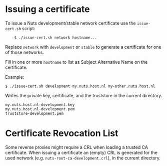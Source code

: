 # Issuing a certificate

To issue a Nuts development/stable network certificate use the `issue-cert.sh` script:

```shell script
    $ ./issue-cert.sh network hostname...
```

Replace `network` with `development` or `stable` to generate a certificate for one of those networks.

Fill in one or more `hostname` to list as Subject Alternative Name on the certificate.

Example:
```shell script
$ ./issue-cert.sh development my.nuts.host.nl my-other.nuts.host.nl
```
Writes the private key, certificate, and the truststore in the current directory.
```
my.nuts.host.nl-development.key
my.nuts.host.nl-development.pem
truststore-development.pem
```

# Certificate Revocation List

Some reverse proxies might require a CRL when loading a trusted CA certificate.
When issuing a certificate an (empty) CRL is generated for the used network (e.g. `nuts-root-ca-development.crl`), in the current directory.